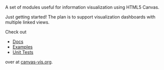 A set of modules useful for information visualization using HTML5 Canvas.

Just getting started! The plan is to support visualization dashboards with multiple linked views.

Check out

  * [Docs](http://canvas-vis.org/docs/canvas-vis.html)
  * [Examples](http://canvas-vis.org/docs/examples.html)
  * [Unit Tests](http://canvas-vis.org/docs/examples.html)

over at [canvas-vis.org](http://canvas-vis.org).
